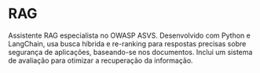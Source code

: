 # RAG
Assistente RAG especialista no OWASP ASVS. Desenvolvido com Python e LangChain, usa busca híbrida e re-ranking para respostas precisas sobre segurança de aplicações, baseando-se nos documentos. Inclui um sistema de avaliação para otimizar a recuperação da informação.
